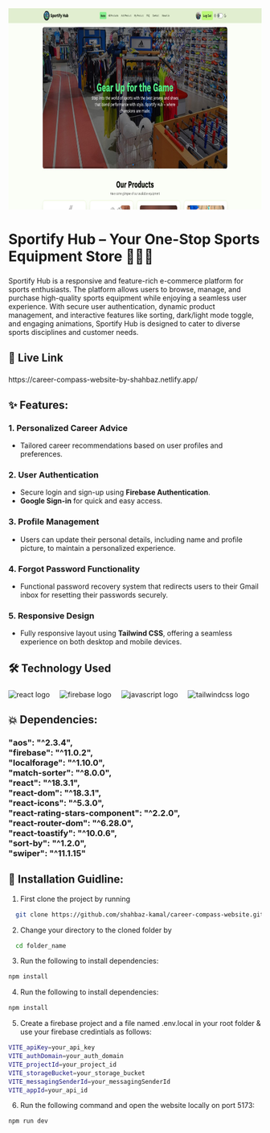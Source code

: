 <div align="center">
  <img height="400" src="https://raw.githubusercontent.com/shahbaz-kamal/sportify-hub-client/refs/heads/main/src/assets/github_banner.jpg"  />
</div>

###

<h1 align="left">Sportify Hub – Your One-Stop Sports Equipment Store 🤾🏼‍♂️</h1>

###

<p align="left">Sportify Hub is a responsive and feature-rich e-commerce platform for sports enthusiasts. The platform allows users to browse, manage, and purchase high-quality sports equipment while enjoying a seamless user experience. With secure user authentication, dynamic product management, and interactive features like sorting, dark/light mode toggle, and engaging animations, Sportify Hub is designed to cater to diverse sports disciplines and customer needs.</p>

###
## 🔗 Live Link
<!-- <h3 align="left"></h3> -->

###

<p align="left">https://career-compass-website-by-shahbaz.netlify.app/</p>

###

## ✨ Features:

###

### 1. **Personalized Career Advice**
- Tailored career recommendations based on user profiles and preferences.

### 2. **User Authentication**
- Secure login and sign-up using **Firebase Authentication**.
- **Google Sign-in** for quick and easy access.

### 3. **Profile Management**
- Users can update their personal details, including name and profile picture, to maintain a personalized experience.

### 4. **Forgot Password Functionality**
- Functional password recovery system that redirects users to their Gmail inbox for resetting their passwords securely.

### 5. **Responsive Design**
- Fully responsive layout using **Tailwind CSS**, offering a seamless experience on both desktop and mobile devices.


###

## 🛠 Technology Used
###

<div align="left">
  <img src="https://cdn.jsdelivr.net/gh/devicons/devicon/icons/react/react-original.svg" height="40" alt="react logo"  />
  <img width="12" />
  <img src="https://cdn.jsdelivr.net/gh/devicons/devicon/icons/firebase/firebase-plain.svg" height="40" alt="firebase logo"  />
  <img width="12" />
  <img src="https://cdn.jsdelivr.net/gh/devicons/devicon/icons/javascript/javascript-original.svg" height="40" alt="javascript logo"  />
  <img width="12" />
  <img src="https://cdn.simpleicons.org/tailwindcss/06B6D4" height="40" alt="tailwindcss logo"  />
</div>

###
## 💥 Dependencies:
<!-- <h3 align="left"></h3> -->

###

<h3 align="left">"aos": "^2.3.4",<br>    "firebase": "^11.0.2",<br>    "localforage": "^1.10.0",<br>    "match-sorter": "^8.0.0",<br>    "react": "^18.3.1",<br>    "react-dom": "^18.3.1",<br>    "react-icons": "^5.3.0",<br>    "react-rating-stars-component": "^2.2.0",<br>    "react-router-dom": "^6.28.0",<br>    "react-toastify": "^10.0.6",<br>    "sort-by": "^1.2.0",<br>    "swiper": "^11.1.15"</h3>

###
## 🔧 Installation Guidline:
<!-- <h3 align="left"></h3> -->

1. First clone the project by running

```bash
  git clone https://github.com/shahbaz-kamal/career-compass-website.git
```
2. Change your directory to the cloned folder by

```bash
  cd folder_name
```
3. Run the following to install dependencies:

```bash
npm install
```
4. Run the following to install dependencies:

```bash
npm install
```
5. Create a firebase project and a file named .env.local  in your root folder & use your firebase credintials as follows:

```bash
VITE_apiKey=your_api_key
VITE_authDomain=your_auth_domain
VITE_projectId=your_project_id
VITE_storageBucket=your_storage_bucket
VITE_messagingSenderId=your_messagingSenderId
VITE_appId=your_api_id
```
6. Run the following command and open the website locally on port 5173:

```bash
npm run dev
```
###
